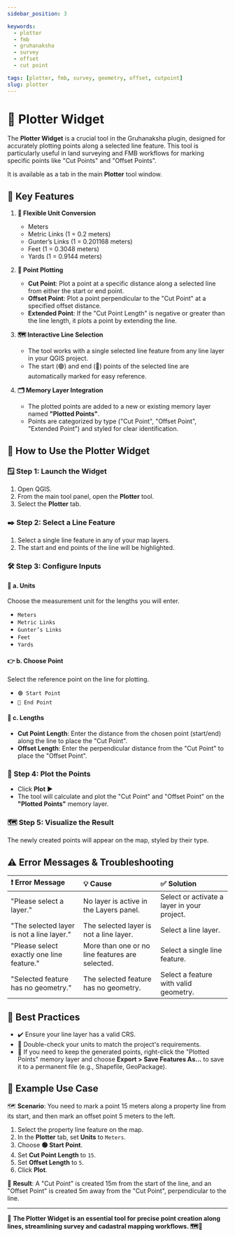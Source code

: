 ```yaml
---
sidebar_position: 3

keywords:
  - plotter
  - fmb
  - gruhanaksha
  - survey
  - offset
  - cut point

tags: [plotter, fmb, survey, geometry, offset, cutpoint]
slug: plotter
---
```


# 📏 Plotter Widget

The **Plotter Widget** is a crucial tool in the Gruhanaksha plugin, designed for accurately plotting points along a selected line feature. This tool is particularly useful in land surveying and FMB workflows for marking specific points like "Cut Points" and "Offset Points".

It is available as a tab in the main **Plotter** tool window.

## 🔧 **Key Features**

1. **📏 Flexible Unit Conversion**
    * Meters
    * Metric Links (1 = 0.2 meters)
    * Gunter’s Links (1 = 0.201168 meters)
    * Feet (1 = 0.3048 meters)
    * Yards (1 = 0.9144 meters)

2. **📍 Point Plotting**
    * **Cut Point**: Plot a point at a specific distance along a selected line from either the start or end point.
    * **Offset Point**: Plot a point perpendicular to the "Cut Point" at a specified offset distance.
    * **Extended Point**: If the "Cut Point Length" is negative or greater than the line length, it plots a point by extending the line.

3. **🗺️ Interactive Line Selection**
    * The tool works with a single selected line feature from any line layer in your QGIS project.
    * The start (🟢) and end (🔴) points of the selected line are automatically marked for easy reference.

4. **🗂️ Memory Layer Integration**
    * The plotted points are added to a new or existing memory layer named **"Plotted Points"**.
    * Points are categorized by type ("Cut Point", "Offset Point", "Extended Point") and styled for clear identification.

## 🚀 **How to Use the Plotter Widget**

### 🪟 Step 1: Launch the Widget

1. Open QGIS.
2. From the main tool panel, open the **Plotter** tool.
3. Select the **Plotter** tab.

### ✒️ Step 2: Select a Line Feature

1. Select a single line feature in any of your map layers.
2. The start and end points of the line will be highlighted.

### 🛠️ Step 3: Configure Inputs

#### 🔣 a. Units

Choose the measurement unit for the lengths you will enter.

* `Meters`
* `Metric Links`
* `Gunter’s Links`
* `Feet`
* `Yards`

#### 👉 b. Choose Point

Select the reference point on the line for plotting.

* `🟢 Start Point`
* `🔴 End Point`

#### 📏 c. Lengths

* **Cut Point Length**: Enter the distance from the chosen point (start/end) along the line to place the "Cut Point".
* **Offset Length**: Enter the perpendicular distance from the "Cut Point" to place the "Offset Point".

### 🧩 Step 4: Plot the Points

* Click **Plot** ▶️
* The tool will calculate and plot the "Cut Point" and "Offset Point" on the **"Plotted Points"** memory layer.

### 🗺️ Step 5: Visualize the Result

The newly created points will appear on the map, styled by their type.

## ⚠️ Error Messages & Troubleshooting

| ❗ Error Message | 💡 Cause | ✅ Solution |
| :--- | :--- | :--- |
| "Please select a layer." | No layer is active in the Layers panel. | Select or activate a layer in your project. |
| "The selected layer is not a line layer." | The selected layer is not a line layer. | Select a line layer. |
| "Please select exactly one line feature." | More than one or no line features are selected. | Select a single line feature. |
| "Selected feature has no geometry." | The selected feature has no geometry. | Select a feature with valid geometry. |

## 🌟 Best Practices

* ✔️ Ensure your line layer has a valid CRS.
* 📏 Double-check your units to match the project's requirements.
* 💾 If you need to keep the generated points, right-click the "Plotted Points" memory layer and choose **Export > Save Features As...** to save it to a permanent file (e.g., Shapefile, GeoPackage).

## 📝 Example Use Case

🗺️ **Scenario**: You need to mark a point 15 meters along a property line from its start, and then mark an offset point 5 meters to the left.

1. Select the property line feature on the map.
2. In the **Plotter** tab, set **Units** to `Meters`.
3. Choose **🟢 Start Point**.
4. Set **Cut Point Length** to `15`.
5. Set **Offset Length** to `5`.
6. Click **Plot**.

🧮 **Result**: A "Cut Point" is created 15m from the start of the line, and an "Offset Point" is created 5m away from the "Cut Point", perpendicular to the line.

---

📌 **The Plotter Widget is an essential tool for precise point creation along lines, streamlining survey and cadastral mapping workflows. 🗺️📍**
